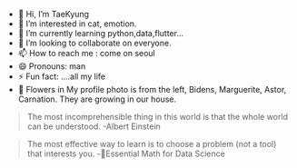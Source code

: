 - 👋 Hi, I’m TaeKyung
- 👀 I’m interested in cat, emotion.
- 🌱 I’m currently learning python,data,flutter...
- 💞️ I’m looking to collaborate on everyone.
- 📫 How to reach me : come on seoul
- 😄 Pronouns: man
- ⚡ Fun fact: ....all my life
- 🌹 Flowers in My profile photo is from the left, Bidens, Marguerite, Astor, Carnation.
  They are growing in our house.
> The most incomprehensible thing in this world is that the whole world can be understood. -Albert Einstein

> The most effective way to learn is to choose a problem (not a tool) that interests you. -📖Essential Math for Data Science
<!---
TaeKyungg2/TaeKyungg2 is a ✨ special ✨ repository because its `README.md` (this file) appears on your GitHub profile.
You can click the Preview link to take a look at your changes.
--->
